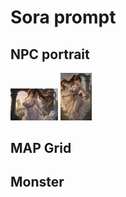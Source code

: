 # Sora prompt

## NPC portrait 

<div style="vertical-align: middle;">
<a href="../Sora/Elegant Ritual Silhouette.md"><img alt="우아한 의식의 실루엣" title="우아한 의식의 실루엣" src="../Sora/Elegant%20Ritual%20Silhouette01.png" style="width: 15%; height: auto;" ></a>
<a href="../Sora/Elegant Ritual Silhouette.md"><img alt="우아한 의식의 실루엣" title="우아한 의식의 실루엣" src="../Sora/Elegant%20Ritual%20Silhouette02.png" style="width: 10%; height: auto;" ></a>
</div>

## MAP Grid

## Monster 
